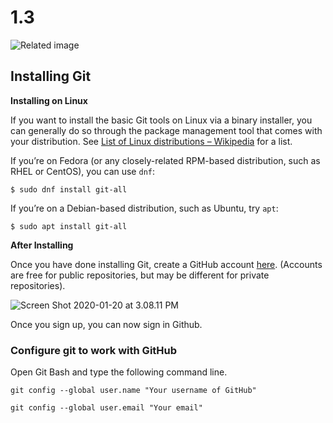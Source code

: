 # 1.3

![Related image](https://www.icmanage.com/wp-content/uploads/2019/01/Git-logo.jpg)

## Installing Git

**Installing on Linux**

If you want to install the basic Git tools on Linux via a binary installer, you can generally do so through the package management tool that comes with your distribution. See [List of Linux distributions – Wikipedia](http://en.wikipedia.org/wiki/List_of_Linux_distributions) for a list.

If you’re on Fedora \(or any closely-related RPM-based distribution, such as RHEL or CentOS\), you can use `dnf`:

```text
$ sudo dnf install git-all
```

If you’re on a Debian-based distribution, such as Ubuntu, try `apt`:

```text
$ sudo apt install git-all
```

**After Installing**

Once you have done installing Git, create a GitHub account [here](https://github.com/join). \(Accounts are free for public repositories, but may be different for private repositories\).

![Screen Shot 2020-01-20 at 3.08.11 PM](https://tva1.sinaimg.cn/large/006tNbRwgy1gb4a2zm15lj320u0u0jxc.jpg)

Once you sign up, you can now sign in Github.

### **Configure git to work with GitHub**

Open Git Bash and type the following command line.

`git config --global user.name "Your username of GitHub"`

`git config --global user.email "Your email"`

